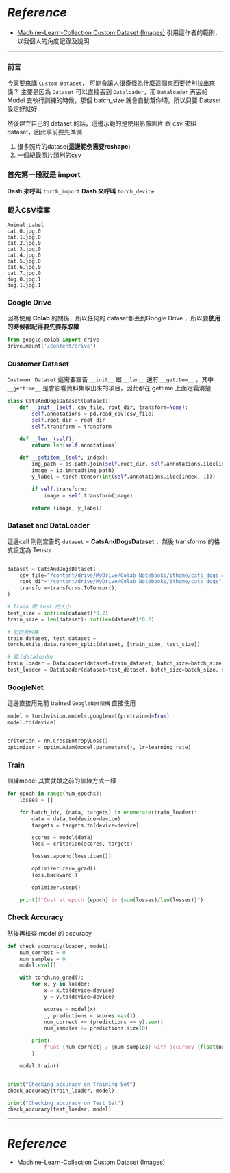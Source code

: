 # *Reference*

- [Machine-Learn-Collection Custom Dataset (Images)](https://github.com/aladdinpersson/Machine-Learning-Collection/tree/master/ML/Pytorch/Basics/custom_dataset)
引用這作者的範例，以我個人的角度記錄及說明
-------------

### 前言
今天要來講 `Custom Dataset`， 可能會讓人很奇怪為什麼這個東西要特別拉出來講？
主要是因為 `Dataset` 可以直接丟到 `Dataloader`，而 `Dataloader` 再丟給 Model 去執行訓練的時候，那個 batch_size 就會自動幫你切，所以只要 Dataset設定好就好

然後建立自己的 dataset 的話，這邊示範的是使用影像圖片 跟 csv 來組dataset，因此事前要先準備
1. 很多照片的datase(**這邊範例需要reshape**)
2. 一個紀錄照片類別的csv

### 首先第一段就是 import 

**Dash 來呼叫** `torch_import`
**Dash 來呼叫** `torch_device`

### 載入CSV檔案

```CSV
Animal,Label
cat.0.jpg,0
cat.1.jpg,0
cat.2.jpg,0
cat.3.jpg,0
cat.4.jpg,0
cat.5.jpg,0
cat.6.jpg,0
cat.7.jpg,0
dog.0.jpg,1
dog.1.jpg,1
```

### Google Drive
因為使用 **Colab** 的關係，所以任何的 dataset都丟到Google Drive ，所以要**使用的時候都記得要先要存取權**
```Python
from google.colab import drive
drive.mount('/content/drive')
```

### Customer Dataset
`Customer Dataset` 這需要宣告 `__init__` 跟 `__len__` 還有 `__getitem__` ，其中 `__gettime__` 是會影響資料集取出來的項目，因此都在 gettime 上面定義清楚

```Python
class CatsAndDogsDataset(Dataset):
    def __init__(self, csv_file, root_dir, transform=None):
        self.annotations = pd.read_csv(csv_file)
        self.root_dir = root_dir
        self.transform = transform

    def __len__(self):
        return len(self.annotations)

    def __getitem__(self, index):
        img_path = os.path.join(self.root_dir, self.annotations.iloc[index, 0])
        image = io.imread(img_path)
        y_label = torch.tensor(int(self.annotations.iloc[index, 1]))

        if self.transform:
            image = self.transform(image)

        return (image, y_label)
```

### Dataset and DataLoader
這邊call 剛剛宣告的 `dataset` = **CatsAndDogsDataset** ，然後 transforms 的格式設定為 Tensor
```Python

dataset = CatsAndDogsDataset(
    csv_file="/content/drive/MyDrive/Colab Notebooks/ithome/cats_dogs.csv",
    root_dir="/content/drive/MyDrive/Colab Notebooks/ithome/cats_dogs",
    transform=transforms.ToTensor(),
)
```



```Python
# Train 跟 test 的大小
test_size = int(len(dataset)*0.2)
train_size = len(dataset)- int(len(dataset)*0.2)

# 切割資料集
train_dataset, test_dataset = 
torch.utils.data.random_split(dataset, [train_size, test_size])

# 套上dataloader
train_loader = DataLoader(dataset=train_dataset, batch_size=batch_size, shuffle=True)
test_loader = DataLoader(dataset=test_dataset, batch_size=batch_size, shuffle=True)
```

### GoogleNet
這邊直接用先前 trained  `GoogleNet架構` 直接使用

```Python
model = torchvision.models.googlenet(pretrained=True)
model.to(device)


criterion = nn.CrossEntropyLoss()
optimizer = optim.Adam(model.parameters(), lr=learning_rate)

```

### Train
訓練model 其實就跟之前的訓練方式一樣

```Python
for epoch in range(num_epochs):
    losses = []

    for batch_idx, (data, targets) in enumerate(train_loader):
        data = data.to(device=device)
        targets = targets.to(device=device)

        scores = model(data)
        loss = criterion(scores, targets)

        losses.append(loss.item())

        optimizer.zero_grad()
        loss.backward()

        optimizer.step()

    print(f"Cost at epoch {epoch} is {sum(losses)/len(losses)}")
```


### Check Accuracy
然後再檢查 model 的 accuracy

```Python 
def check_accuracy(loader, model):
    num_correct = 0
    num_samples = 0
    model.eval()

    with torch.no_grad():
        for x, y in loader:
            x = x.to(device=device)
            y = y.to(device=device)

            scores = model(x)
            _, predictions = scores.max(1)
            num_correct += (predictions == y).sum()
            num_samples += predictions.size(0)

        print(
            f"Got {num_correct} / {num_samples} with accuracy {float(num_correct)/float(num_samples)*100:.2f}"
        )

    model.train()


print("Checking accuracy on Training Set")
check_accuracy(train_loader, model)

print("Checking accuracy on Test Set")
check_accuracy(test_loader, model)
```



----------
# *Reference*

- [Machine-Learn-Collection Custom Dataset (Images)](https://github.com/aladdinpersson/Machine-Learning-Collection/tree/master/ML/Pytorch/Basics/custom_dataset)